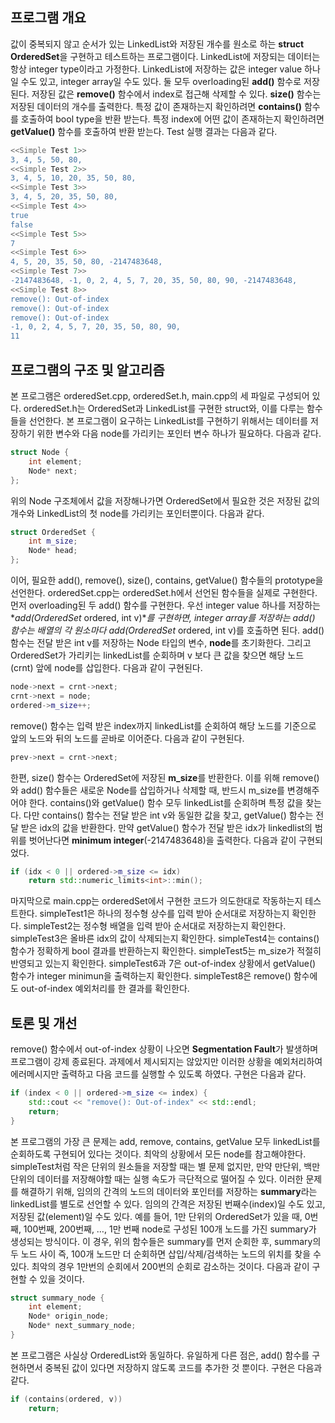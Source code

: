 ## 프로그램 개요
값이 중복되지 않고 순서가 있는 LinkedList와 저장된 개수를 원소로 하는 **struct OrderedSet**을 구현하고 테스트하는 프로그램이다. LinkedList에 저장되는 데이터는 항상 integer type이라고 가정한다.
LinkedList에 저장하는 값은 integer value 하나일 수도 있고, integer array일 수도 있다. 둘 모두 overloading된 **add()** 함수로 저장된다. 저장된 값은 **remove()** 함수에서 index로 접근해 삭제할 수 있다. **size()** 함수는 저장된 데이터의 개수를 출력한다. 특정 값이 존재하는지 확인하려면 **contains()** 함수를 호출하여 bool type을 반환 받는다. 특정 index에 어떤 값이 존재하는지 확인하려면 **getValue()** 함수를 호출하여 반환 받는다.
Test 실행 결과는 다음과 같다.
```bash
<<Simple Test 1>>
3, 4, 5, 50, 80,
<<Simple Test 2>>
3, 4, 5, 10, 20, 35, 50, 80,
<<Simple Test 3>>
3, 4, 5, 20, 35, 50, 80,
<<Simple Test 4>>
true
false
<<Simple Test 5>>
7
<<Simple Test 6>>
4, 5, 20, 35, 50, 80, -2147483648,
<<Simple Test 7>>
-2147483648, -1, 0, 2, 4, 5, 7, 20, 35, 50, 80, 90, -2147483648,
<<Simple Test 8>>
remove(): Out-of-index
remove(): Out-of-index
remove(): Out-of-index
-1, 0, 2, 4, 5, 7, 20, 35, 50, 80, 90,
11
```
 

## 프로그램의 구조 및 알고리즘
본 프로그램은 orderedSet.cpp, orderedSet.h, main.cpp의 세 파일로 구성되어 있다. orderedSet.h는 OrderedSet과 LinkedList를 구현한 struct와, 이를 다루는 함수들을 선언한다. 본 프로그램이 요구하는 LinkedList를 구현하기 위해서는 데이터를 저장하기 위한 변수와 다음 node를 가리키는 포인터 변수 하나가 필요하다. 다음과 같다.
```c++
struct Node {
	int element;
	Node* next;
};
```
위의 Node 구조체에서 값을 저장해나가면 OrderedSet에서 필요한 것은 저장된 값의 개수와 LinkedList의 첫 node를 가리키는 포인터뿐이다. 다음과 같다.
```c++
struct OrderedSet {
	int m_size;
	Node* head;
};
```
이어, 필요한 add(), remove(), size(), contains, getValue() 함수들의 prototype을 선언한다.
orderedSet.cpp는 orderedSet.h에서 선언된 함수들을 실제로 구현한다. 먼저 overloading된 두 add() 함수를 구현한다. 우선 integer value 하나를 저장하는 **add(OrderedSet* ordered, int v)**를 구현하면, integer array를 저장하는 add() 함수는 배열의 각 원소마다 add(OrderedSet* ordered, int v)를 호출하면 된다. add() 함수는 전달 받은 int v를 저장하는 Node 타입의 변수, **node**를 초기화한다. 그리고 OrderedSet가 가리키는 linkedList를 순회하며 v 보다 큰 값을 찾으면 해당 노드(crnt) 앞에 node를 삽입한다. 다음과 같이 구현된다.
```c++
node->next = crnt->next;
crnt->next = node;
ordered->m_size++;
```
remove() 함수는 입력 받은 index까지 linkedList를 순회하여 해당 노드를 기준으로 앞의 노드와 뒤의 노드를 곧바로 이어준다. 다음과 같이 구현된다.
```c++
prev->next = crnt->next;
```
한편, size() 함수는 OrderedSet에 저장된 **m_size**를 반환한다. 이를 위해 remove()와 add() 함수들은 새로운 Node를 삽입하거나 삭제할 때, 반드시 m_size를 변경해주어야 한다. contains()와 getValue() 함수 모두 linkedList를 순회하며 특정 값을 찾는다. 다만 contains() 함수는 전달 받은 int v와 동일한 값을 찾고, getValue() 함수는 전달 받은 idx의 값을 반환한다. 만약 getValue() 함수가 전달 받은 idx가 linkedlist의 범위를 벗어난다면 **minimum integer**(-2147483648)을 출력한다. 다음과 같이 구현되었다.
``` c++
if (idx < 0 || ordered->m_size <= idx)
	return std::numeric_limits<int>::min();
```
마지막으로 main.cpp는 orderedSet에서 구현한 코드가 의도한대로 작동하는지 테스트한다. simpleTest1은 하나의 정수형 상수를 입력 받아 순서대로 저장하는지 확인한다. simpleTest2는 정수형 배열을 입력 받아 순서대로 저장하는지 확인한다. simpleTest3은 올바른 idx의 값이 삭제되는지 확인한다. simpleTest4는 contains() 함수가 정확하게 bool 결과를 반환하는지 확인한다. simpleTest5는 m_size가 적절히 반영되고 있는지 확인한다. simpleTest6과 7은 out-of-index 상황에서 getValue() 함수가 integer minimun을 출력하는지 확인한다. simpleTest8은 remove() 함수에도 out-of-index 예외처리를 한 결과를 확인한다.
 

## 토론 및 개선
remove() 함수에서 out-of-index 상황이 나오면 **Segmentation Fault**가 발생하며 프로그램이 강제 종료된다. 과제에서 제시되지는 않았지만 이러한 상황을 예외처리하여 에러메시지만 출력하고 다음 코드를 실행할 수 있도록 하였다. 구현은 다음과 같다.
```c++
if (index < 0 || ordered->m_size <= index) {
	std::cout << "remove(): Out-of-index" << std::endl;
	return;
}
```
본 프로그램의 가장 큰 문제는 add, remove, contains, getValue 모두 linkedList를 순회하도록 구현되어 있다는 것이다. 최악의 상황에서 모든 node를 참고해야한다. simpleTest처럼 작은 단위의 원소들을 저장할 때는 별 문제 없지만, 만약 만단위, 백만단위의 데이터를 저장해야할 때는 실행 속도가 극단적으로 떨어질 수 있다. 이러한 문제를 해결하기 위해, 임의의 간격의 노드의 데이터와 포인터를 저장하는 **summary**라는 linkedList를 별도로 선언할 수 있다. 임의의 간격은 저장된 번째수(index)일 수도 있고, 저장된 값(element)일 수도 있다. 예를 들어, 1만 단위의 OrderedSet가 있을 때, 0번째, 100번째, 200번째, …, 1만 번째 node로 구성된 100개 노드를 가진 summary가 생성되는 방식이다. 이 경우, 위의 함수들은 summary를 먼저 순회한 후, summary의 두 노드 사이 즉, 100개 노드만 더 순회하면 삽입/삭제/검색하는 노드의 위치를 찾을 수 있다. 최악의 경우 1만번의 순회에서 200번의 순회로 감소하는 것이다. 다음과 같이 구현할 수 있을 것이다.
```c++
struct summary_node {
	int element;
	Node* origin_node;
	Node* next_summary_node;
}
```

본 프로그램은 사실상 OrderedList와 동일하다. 유일하게 다른 점은, add() 함수를 구현하면서 중복된 값이 있다면 저장하지 않도록 코드를 추가한 것 뿐이다. 구현은 다음과 같다.
```c++
if (contains(ordered, v))
	return;
```